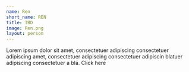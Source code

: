 ```yaml
---
name: Ren
short_name: REN
title: TBD
image: Ren.png
layout: person
---
```

Lorem ipsum dolor sit amet, consectetuer adipiscing consectetuer adipiscing amet, consectetuer adipiscing consectetuer adipiscin blatuer adipiscing consectetuer a bla. Click here
